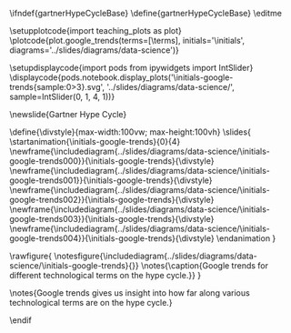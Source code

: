 \ifndef{gartnerHypeCycleBase}
\define{gartnerHypeCycleBase}
\editme

\setupplotcode{import teaching_plots as plot}
\plotcode{plot.google_trends(terms=[\terms], 
                  initials='\initials', 
				  diagrams='../slides/diagrams/data-science')}
				  
\setupdisplaycode{import pods
from ipywidgets import IntSlider}
\displaycode{pods.notebook.display_plots('\initials-google-trends{sample:0>3}.svg', 
                            '../slides/diagrams/data-science/', sample=IntSlider(0, 1, 4, 1))}

\newslide{Gartner Hype Cycle}

\define{\divstyle}{max-width:100vw; max-height:100vh}
\slides{
\startanimation{\initials-google-trends}{0}{4}
\newframe{\includediagram{../slides/diagrams/data-science/\initials-google-trends000}}{\initials-google-trends}{\divstyle}
\newframe{\includediagram{../slides/diagrams/data-science/\initials-google-trends001}}{\initials-google-trends}{\divstyle}
\newframe{\includediagram{../slides/diagrams/data-science/\initials-google-trends002}}{\initials-google-trends}{\divstyle}
\newframe{\includediagram{../slides/diagrams/data-science/\initials-google-trends003}}{\initials-google-trends}{\divstyle}
\newframe{\includediagram{../slides/diagrams/data-science/\initials-google-trends004}}{\initials-google-trends}{\divstyle}
\endanimation
}

\rawfigure{
\notesfigure{\includediagram{../slides/diagrams/data-science/\initials-google-trends}{}}
\notes{\caption{Google trends for different technological terms on the hype cycle.}}
}

\notes{Google trends gives us insight into how far along various technological terms are on the hype cycle.}

\endif
